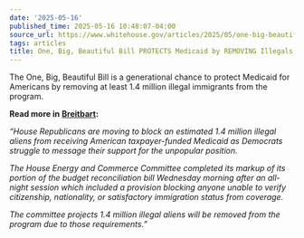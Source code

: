 ```yaml
---
date: '2025-05-16'
published_time: 2025-05-16 10:48:07-04:00
source_url: https://www.whitehouse.gov/articles/2025/05/one-big-beautiful-bill-protects-medicaid-by-removing-illegals-from-the-program/
tags: articles
title: One, Big, Beautiful Bill PROTECTS Medicaid by REMOVING Illegals from the Program
---
```

 
The One, Big, Beautiful Bill is a generational chance to protect
Medicaid for Americans by removing at least 1.4 million illegal
immigrants from the program.

**Read more in**
[**Breitbart**](https://www.breitbart.com/politics/2025/05/15/democrat-messaging-falters-as-they-ask-constituents-to-foot-medicaid-costs-for-1-4-million-illegal-aliens/)**:**

*“House Republicans are moving to block an estimated 1.4 million illegal
aliens from receiving American taxpayer-funded Medicaid as Democrats
struggle to message their support for the unpopular position.*

*The House Energy and Commerce Committee completed its markup of its
portion of the budget reconciliation bill Wednesday morning after an
all-night session which included a provision blocking anyone unable to
verify citizenship, nationality, or satisfactory immigration status from
coverage.*

*The committee projects 1.4 million illegal aliens will be removed from
the program due to those requirements.”*
